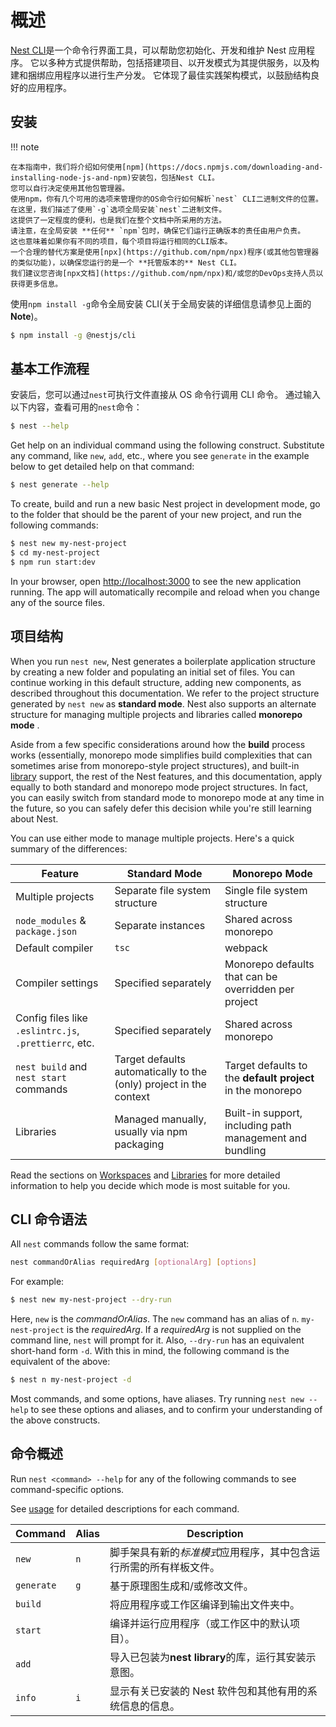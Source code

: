 # 概述

[Nest CLI](https://github.com/nestjs/nest-cli)是一个命令行界面工具，可以帮助您初始化、开发和维护 Nest 应用程序。
它以多种方式提供帮助，包括搭建项目、以开发模式为其提供服务，以及构建和捆绑应用程序以进行生产分发。
它体现了最佳实践架构模式，以鼓励结构良好的应用程序。

## 安装

!!! note

    在本指南中，我们将介绍如何使用[npm](https://docs.npmjs.com/downloading-and-installing-node-js-and-npm)安装包，包括Nest CLI。
    您可以自行决定使用其他包管理器。
    使用npm，你有几个可用的选项来管理你的OS命令行如何解析`nest` CLI二进制文件的位置。
    在这里，我们描述了使用`-g`选项全局安装`nest`二进制文件。
    这提供了一定程度的便利，也是我们在整个文档中所采用的方法。
    请注意，在全局安装 **任何** `npm`包时，确保它们运行正确版本的责任由用户负责。
    这也意味着如果你有不同的项目，每个项目将运行相同的CLI版本。
    一个合理的替代方案是使用[npx](https://github.com/npm/npx)程序(或其他包管理器的类似功能)，以确保您运行的是一个 **托管版本的** Nest CLI。
    我们建议您咨询[npx文档](https://github.com/npm/npx)和/或您的DevOps支持人员以获得更多信息。

使用`npm install -g`命令全局安装 CLI(关于全局安装的详细信息请参见上面的 **Note**)。

```bash
$ npm install -g @nestjs/cli
```

## 基本工作流程

安装后，您可以通过`nest`可执行文件直接从 OS 命令行调用 CLI 命令。
通过输入以下内容，查看可用的`nest`命令：

```bash
$ nest --help
```

Get help on an individual command using the following construct. Substitute any command, like `new`, `add`, etc., where you see `generate` in the example below to get detailed help on that command:

```bash
$ nest generate --help
```

To create, build and run a new basic Nest project in development mode, go to the folder that should be the parent of your new project, and run the following commands:

```bash
$ nest new my-nest-project
$ cd my-nest-project
$ npm run start:dev
```

In your browser, open [http://localhost:3000](http://localhost:3000) to see the new application running. The app will automatically recompile and reload when you change any of the source files.

## 项目结构

When you run `nest new`, Nest generates a boilerplate application structure by creating a new folder and populating an initial set of files. You can continue working in this default structure, adding new components, as described throughout this documentation. We refer to the project structure generated by `nest new` as **standard mode**. Nest also supports an alternate structure for managing multiple projects and libraries called **monorepo mode** .

Aside from a few specific considerations around how the **build** process works (essentially, monorepo mode simplifies build complexities that can sometimes arise from monorepo-style project structures), and built-in [library](/cli/libraries) support, the rest of the Nest features, and this documentation, apply equally to both standard and monorepo mode project structures. In fact, you can easily switch from standard mode to monorepo mode at any time in the future, so you can safely defer this decision while you're still learning about Nest.

You can use either mode to manage multiple projects. Here's a quick summary of the differences:

| Feature                                               | Standard Mode                                                      | Monorepo Mode                                              |
| ----------------------------------------------------- | ------------------------------------------------------------------ | ---------------------------------------------------------- |
| Multiple projects                                     | Separate file system structure                                     | Single file system structure                               |
| `node_modules` & `package.json`                       | Separate instances                                                 | Shared across monorepo                                     |
| Default compiler                                      | `tsc`                                                              | webpack                                                    |
| Compiler settings                                     | Specified separately                                               | Monorepo defaults that can be overridden per project       |
| Config files like `.eslintrc.js`, `.prettierrc`, etc. | Specified separately                                               | Shared across monorepo                                     |
| `nest build` and `nest start` commands                | Target defaults automatically to the (only) project in the context | Target defaults to the **default project** in the monorepo |
| Libraries                                             | Managed manually, usually via npm packaging                        | Built-in support, including path management and bundling   |

Read the sections on [Workspaces](/cli/monorepo) and [Libraries](/cli/libraries) for more detailed information to help you decide which mode is most suitable for you.

## CLI 命令语法

All `nest` commands follow the same format:

```bash
nest commandOrAlias requiredArg [optionalArg] [options]
```

For example:

```bash
$ nest new my-nest-project --dry-run
```

Here, `new` is the _commandOrAlias_. The `new` command has an alias of `n`. `my-nest-project` is the _requiredArg_. If a _requiredArg_ is not supplied on the command line, `nest` will prompt for it. Also, `--dry-run` has an equivalent short-hand form `-d`. With this in mind, the following command is the equivalent of the above:

```bash
$ nest n my-nest-project -d
```

Most commands, and some options, have aliases. Try running `nest new --help` to see these options and aliases, and to confirm your understanding of the above constructs.

## 命令概述

Run `nest <command> --help` for any of the following commands to see command-specific options.

See [usage](/cli/usages) for detailed descriptions for each command.

| Command    | Alias | Description                                                        |
| ---------- | ----- | ------------------------------------------------------------------ |
| `new`      | `n`   | 脚手架具有新的*标准模式*应用程序，其中包含运行所需的所有样板文件。 |
| `generate` | `g`   | 基于原理图生成和/或修改文件。                                      |
| `build`    |       | 将应用程序或工作区编译到输出文件夹中。                             |
| `start`    |       | 编译并运行应用程序（或工作区中的默认项目）。                       |
| `add`      |       | 导入已包装为**nest library**的库，运行其安装示意图。               |
| `info`     | `i`   | 显示有关已安装的 Nest 软件包和其他有用的系统信息的信息。           |

<!-- | `update`   | `u`   | 更新` package.json``"dependencies" `列表中的`@nestjs`依赖项到它们的`@latest`版本。 | -->
